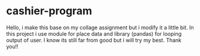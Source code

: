 # cashier-program
Hello, i make this base on my collage assignment but i modify it a little bit. In this project i use module for place data and library (pandas) for looping output of user. I know its still far from good but i will try my best. Thank you!!

